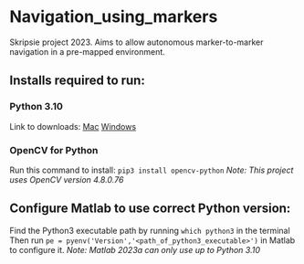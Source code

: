 # Navigation_using_markers
Skripsie project 2023. Aims to allow autonomous marker-to-marker navigation in a pre-mapped environment.

## Installs required to run:
### Python 3.10
Link to downloads:
[Mac](https://www.python.org/downloads/macos/)
[Windows](https://www.python.org/downloads/windows/)

### OpenCV for Python
Run this command to install:
`pip3 install opencv-python`
_Note: This project uses OpenCV version 4.8.0.76_

## Configure Matlab to use correct Python version:
Find the Python3 executable path by running `which python3` in the terminal
Then run `pe = pyenv('Version','<path_of_python3_executable>')` in Matlab to configure it. 
_Note: Matlab 2023a can only use up to Python 3.10_
